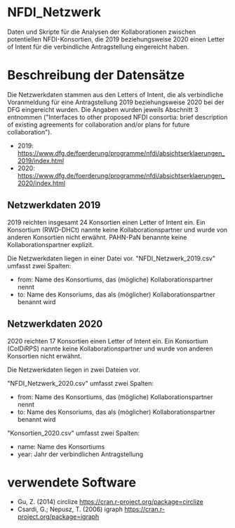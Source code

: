 # NFDI_Netzwerk
Daten und Skripte für die Analysen der Kollaborationen zwischen potentiellen NFDI-Konsortien, die 2019 beziehungsweise 2020 einen Letter of Intent für die verbindliche Antragstellung eingereicht haben.

# Beschreibung der Datensätze
Die Netzwerkdaten stammen aus den Letters of Intent, die als verbindliche Voranmeldung für eine Antragstellung 2019 beziehungsweise 2020 bei der DFG eingereicht wurden.
Die Angaben wurden jeweils Abschnitt 3 entnommen ("Interfaces to other proposed NFDI consortia: brief description of existing agreements for collaboration and/or plans for future collaboration").

* 2019: https://www.dfg.de/foerderung/programme/nfdi/absichtserklaerungen_2019/index.html
* 2020: https://www.dfg.de/foerderung/programme/nfdi/absichtserklaerungen_2020/index.html

## Netzwerkdaten 2019
2019 reichten insgesamt 24 Konsortien einen Letter of Intent ein. Ein Konsortium (RWD-DHCt) nannte keine Kollaborationspartner und wurde von anderen Konsortien nicht erwähnt. PAHN-PaN benannte keine Kollaborationspartner explizit.

Die Netzwerkdaten liegen in einer Datei vor.
"NFDI_Netzwerk_2019.csv" umfasst zwei Spalten:
* from: Name des Konsortiums, das (mögliche) Kollaborationspartner nennt
* to: Name des Konsoriums, das als (möglicher) Kollaborationspartner benannt wird

## Netzwerkdaten 2020
2020 reichten 17 Konsortien einen Letter of Intent ein. Ein Konsortium (ColDiRPS) nannte keine Kollaborationspartner und wurde von anderen Konsortien nicht erwähnt.

Die Netzwerkdaten liegen in zwei Dateien vor.

"NFDI_Netzwerk_2020.csv" umfasst zwei Spalten:
* from: Name des Konsortiums, das (mögliche) Kollaborationspartner nennt
* to: Name des Konsoriums, das als (möglicher) Kollaborationspartner benannt wird

"Konsortien_2020.csv" umfasst zwei Spalten:
* name: Name des Konsortiums
* year: Jahr der verbindlichen Antragstellung

# verwendete Software
- Gu, Z. (2014) circlize https://cran.r-project.org/package=circlize
- Csardi, G.; Nepusz, T. (2006) igraph https://cran.r-project.org/package=igraph
